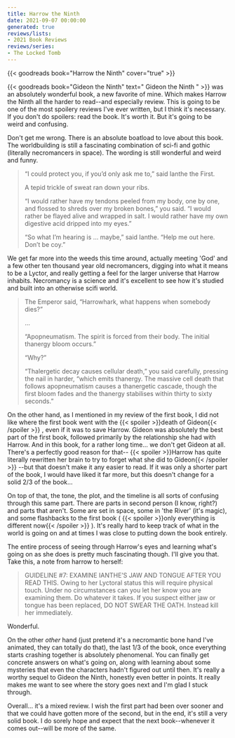 ```yaml
---
title: Harrow the Ninth
date: 2021-09-07 00:00:00
generated: true
reviews/lists:
- 2021 Book Reviews
reviews/series:
- The Locked Tomb
---
```

{{< goodreads book="Harrow the Ninth" cover="true" >}}

{{< goodreads book="Gideon the Ninth" text=" Gideon the Ninth " >}} was an absolutely wonderful book, a new favorite of mine. Which makes Harrow the Ninth all the harder to read--and especially review. This is going to be one of the most spoilery reviews I've ever written, but I think it's necessary. If you don't do spoilers: read the book. It's worth it. But it's going to be weird and confusing.  

Don't get me wrong. There is an absolute boatload to love about this book. The worldbuilding is still a fascinating combination of sci-fi and gothic (literally necromancers in space). The wording is still wonderful and weird and funny.  

<!--more-->

>  “I could protect you, if you’d only ask me to,” said Ianthe the First.  
>
>  A tepid trickle of sweat ran down your ribs.  
>
>  “I would rather have my tendons peeled from my body, one by one, and 
> flossed to shreds over my broken bones,” you said. “I would rather be flayed 
> alive and wrapped in salt. I would rather have my own digestive acid dripped 
> into my eyes.”  
>
>  “So what I’m hearing is … maybe,” said Ianthe. “Help me out here. Don’t be 
> coy.”  

We get far more into the weeds this time around, actually meeting 'God' and a few other ten thousand year old necromancers, digging into what it means to be a Lyctor, and really getting a feel for the larger universe that Harrow inhabits. Necromancy is a science and it's excellent to see how it's studied and built into an otherwise scifi world.  

>  The Emperor said, “Harrowhark, what happens when somebody dies?”  
>
>  ...  
>
>  “Apopneumatism. The spirit is forced from their body. The initial thanergy 
> bloom occurs.”  
>
>  “Why?”  
>
>  “Thalergetic decay causes cellular death,” you said carefully, pressing the 
> nail in harder, “which emits thanergy. The massive cell death that follows 
> apopneumatism causes a thanergetic cascade, though the first bloom fades and 
> the thanergy stabilises within thirty to sixty seconds.”  

On the other hand, as I mentioned in my review of the first book, I did not like where the first book went with the  {{< spoiler >}}death of Gideon{{< /spoiler >}}  , even if it was to save Harrow. Gideon was absolutely the best part of the first book, followed primarily by the relationship she had with Harrow. And in this book, for a rather long time... we don't get Gideon at all. There's a perfectly good reason for that--  {{< spoiler >}}Harrow has quite literally rewritten her brain to try to forget what she did to Gideon{{< /spoiler >}}  \--but that doesn't make it any easier to read. If it was only a shorter part of the book, I would have liked it far more, but this doesn't change for a solid 2/3 of the book...  

On top of that, the tone, the plot, and the timeline is all sorts of confusing through this same part. There are parts in second person (I know, right?) and parts that aren't. Some are set in space, some in 'the River' (it's magic), and some flashbacks to the first book (  {{< spoiler >}}only everything is different now{{< /spoiler >}}  ). It's really hard to keep track of what in the world is going on and at times I was close to putting down the book entirely.  

The entire process of seeing through Harrow's eyes and learning what's going on as she does is pretty much fascinating though. I'll give you that. Take this, a note from harrow to herself:  

> GUIDELINE #7: EXAMINE IANTHE’S JAW AND TONGUE AFTER YOU READ THIS. Owing to 
> her Lyctoral status this will require physical touch. Under no circumstances 
> can you let her know you are examining them. Do whatever it takes. If you 
> suspect either jaw or tongue has been replaced, DO NOT SWEAR THE OATH. 
> Instead kill her immediately.

Wonderful.  

On the other _other_ hand (just pretend it's a necromantic bone hand I've animated, they can totally do that), the last 1/3 of the book, once everything starts crashing together is absolutely phenomenal. You can finally get concrete answers on what's going on, along with learning about some mysteries that even the characters hadn't figured out until then. It's really a worthy sequel to Gideon the Ninth, honestly even better in points. It really makes me want to see where the story goes next and I'm glad I stuck through.  

Overall... it's a mixed review. I wish the first part had been over sooner and that we could have gotten more of the second, but in the end, it's still a very solid book. I do sorely hope and expect that the next book--whenever it comes out--will be more of the same.


